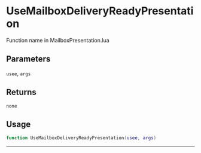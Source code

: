 # UseMailboxDeliveryReadyPresentation
Function name in MailboxPresentation.lua
## Parameters
`usee`, `args`
## Returns
`none`
## Usage
```lua
function UseMailboxDeliveryReadyPresentation(usee, args)
```
---
